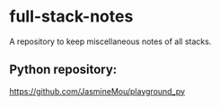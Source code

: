 # full-stack-notes
A repository to keep miscellaneous notes of all stacks.

## Python repository: 
https://github.com/JasmineMou/playground_py
